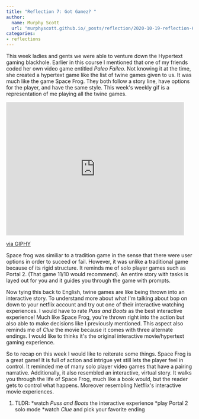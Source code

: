 ```yaml
---
title: "Reflection 7: Got Gamez? " 
author:
  name: Murphy Scott
  url: "murphyscott.github.io/_posts/reflection/2020-10-19-reflection-6.md"
categories:
- reflections
---
```


This week ladies and gents we were able to venture down the Hypertext gaming blackhole. Earlier in this course I mentioned that one of my friends coded her own video game entitled *Paleo Faileo*. Not knowing it at the time, she created a hypertext game like the list of twine games given to us. It was much like the game Space Frog. They both follow a story line, have options for the player, and have the same style. This week's weekly gif is a representation of me playing all the twine games. 
<iframe src="https://giphy.com/embed/1pAhncsuyFjcixgtLY" width="480" height="360" frameBorder="0" class="giphy-embed" allowFullScreen></iframe><p><a href="https://giphy.com/gifs/1pAhncsuyFjcixgtLY">via GIPHY</a></p>

Space frog was similiar to a tradition game in the sense that there were user options in order to suceed or fail. However, it was unlike a traditional game because of its rigid structure. It reminds me of solo player games such as Portal 2. (That game 11/10 would recommend). An entire story with tasks is layed out for you and it guides you through the game with prompts. 

Now tying this back to English, twine games are like being thrown into an interactive story. To understand more about what I'm talking about bop on down to your netflix account and try out one of their interactive watching experiences. I would have to rate <i>Puss and Boots</i> as the best interactive experience! Much like Space Frog, you're thrown right into the action but also able to make decisions like I previously mentioned. This aspect also reminds me of <i>Clue</i> the movie because it comes with three alternate endings. I would like to thinks it's the original interactive movie/hypertext gaming experience. 

So to recap on this week I would like to reiterate some things. Space Frog is a great game! It is full of action and intrigue yet still lets the player feel in control. It reminded me of many solo player video games that have a pairing narrative. Additionally, it also resembled an interactive, virtual story. It walks you through the life of Space Frog, much like a book would, but the reader gets to control what happens. Moreover resembling Netflix's interactive movie experiences.

  1. TLDR: 
       *watch <i>Puss and Boots</i> the interactive experience
       *play Portal 2 solo mode 
       *watch <i>Clue</i> and pick your favorite ending 
